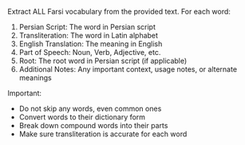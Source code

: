 Extract ALL Farsi vocabulary from the provided text. For each word:

1. Persian Script: The word in Persian script
2. Transliteration: The word in Latin alphabet
3. English Translation: The meaning in English
4. Part of Speech: Noun, Verb, Adjective, etc.
5. Root: The root word in Persian script (if applicable)
6. Additional Notes: Any important context, usage notes, or alternate meanings

Important:
- Do not skip any words, even common ones
- Convert words to their dictionary form
- Break down compound words into their parts
- Make sure transliteration is accurate for each word

